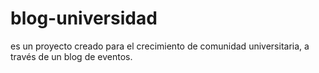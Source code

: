 # blog-universidad
es un proyecto creado para el crecimiento de comunidad universitaria, a través de un blog de eventos.
